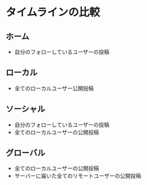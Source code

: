 # タイムラインの比較

## ホーム
* 自分のフォローしているユーザーの投稿

## ローカル
* 全てのローカルユーザー公開投稿

## ソーシャル
* 自分のフォローしているユーザーの投稿
* 全てのローカルユーザーの公開投稿

## グローバル
* 全てのローカルユーザーの公開投稿
* サーバーに届いた全てのリモートユーザーの公開投稿
